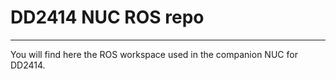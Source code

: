 # DD2414 NUC ROS repo
---

You will find here the ROS workspace used in the companion NUC for DD2414.
